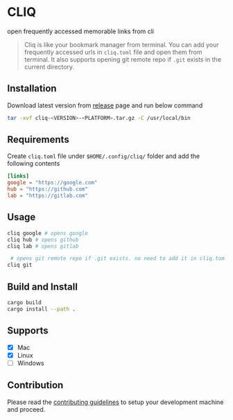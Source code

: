 # CLIQ

open frequently accessed memorable links from cli

> Cliq is like your bookmark manager from terminal. You can add your frequently accessed urls in `cliq.toml` file and open them from terminal. It also supports opening git remote repo if `.git` exists in the current directory.

## Installation

Download latest version from [release](https://github.com/santhosh-chinnasamy/cliq/releases) page and run below command

```bash
tar -xvf cliq-<VERSION>-<PLATFORM>.tar.gz -C /usr/local/bin
```

## Requirements

Create `cliq.toml` file under `$HOME/.config/cliq/` folder and add the following contents

```toml
[links]
google = "https://google.com"
hub = "https://github.com"
lab = "https://gitlab.com"
```

## Usage

```bash
cliq google # opens google
cliq hub # opens github
cliq lab # opens gitlab

 # opens git remote repo if .git exists. no need to add it in cliq.toml
cliq git
```

## Build and Install

```bash
cargo build
cargo install --path .
```

## Supports

- [x] Mac
- [x] Linux
- [ ] Windows

## Contribution

Please read the [contributing guidelines](CONTRIBUTING.md) to setup your development machine and proceed.
